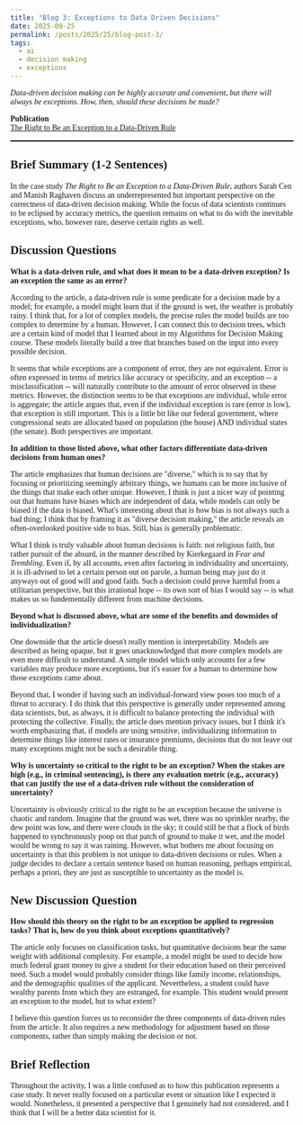 ```yaml
---
title: "Blog 3: Exceptions to Data Driven Decisions"
date: 2025-09-25
permalink: /posts/2025/25/blog-post-3/
tags:
  - ai
  - decision making
  - exceptions
---
```


<style>
	.serif, #serif, h1, h2, h3, h4, h5, h6, h7, h8, h9, p, meta, li {
		font-family: Georgia, "Times New Roman", Times, serif;
	}
</style>


*Data-driven decision making can be highly accurate and convenient, but there will always be exceptions. How, then, should these decisions be made?*

**Publication**  
[The Right to Be an Exception to a Data-Driven Rule](https://mit-serc.pubpub.org/pub/right-to-be-exception/release/2)

<hr style="background-color: #000; border: none; height: 2px">

## Brief Summary (1-2 Sentences)
In the case study *The Right to Be an Exception to a Data-Driven Rule*, authors Sarah Cen and Manish Raghaven discuss an underrepresented but important perspective on the correctness of data-driven decision making. While the focus of data scientists continues to be eclipsed by accuracy metrics, the question remains on what to do with the inevitable exceptions, who, however rare, deserve certain rights as well. 

## Discussion Questions
**What is a data-driven rule, and what does it mean to be a data-driven exception? Is
an exception the same as an error?**

According to the article, a data-driven rule is some predicate for a decision made by a model; for example, a model might learn that if the ground is wet, the weather is probably rainy. I think that, for a lot of complex models, the precise rules the model builds are too complex to determine by a human. However, I can connect this to decision trees, which are a certain kind of model that I learned about in my Algorithms for Decision Making course. These models literally build a tree that branches based on the input into every possible decision. 

It seems that while exceptions are a component of error, they are not equivalent. Error is often expressed in terms of metrics like accuracy or specificity, and an exception -- a misclassification -- will naturally contribute to the amount of error observed in these metrics. However, the distinction seems to be that exceptions are individual, while error is aggregate; the article argues that, even if the individual exception is rare (error is low), that exception is still important. This is a little bit like our federal government, where congressional seats are allocated based on population (the house) AND individual states (the senate). Both perspectives are important.

**In addition to those listed above, what other factors differentiate data-driven decisions
from human ones?**

The article emphasizes that human decisions are "diverse," which is to say that by focusing or prioritizing seemingly arbitrary things, we humans can be more inclusive of the things that make each other unique. However, I think is just a nicer way of pointing out that humans have biases which are independent of data, while models can only be biased if the data is biased. What's interesting about that is how bias is not always such a bad thing; I think that by framing it as "diverse decision making," the article reveals an often-overlooked positive side to bias. Still, bias is generally problematic.

What I think is truly valuable about human decisions is faith: not religious faith, but rather pursuit of the absurd, in the manner described by Kierkegaard in *Fear and Trembling*. Even if, by all accounts, even after factoring in individuality and uncertainty, it is ill-advised to let a certain person out on parole, a human being may just do it anyways out of good will and good faith. Such a decision could prove harmful from a utilitarian perspective, but this irrational hope -- its own sort of bias I would say -- is what makes us so fundementally different from machine decisions. 

**Beyond what is discussed above, what are some of the benefits and downsides of individualization?**

One downside that the article doesn't really mention is interpretability. Models are described as being opaque, but it goes unacknowledged that more complex models are even more difficult to understand. A simple model which only accounts for a few variables may produce more exceptions, but it's easier for a human to determine how those exceptions came about.

Beyond that, I wonder if having such an individual-forward view poses too much of a threat to accuracy. I do think that this perspective is generally under represented among data scientists, but, as always, it is difficult to balance protecting the individual with protecting the collective. Finally, the article does mention privacy issues, but I think it's worth emphasizing that, if models are using sensitive, individualizing information to determine things like interest rates or insurance premiums, decisions that do not leave out many exceptions might not be such a desirable thing.

**Why is uncertainty so critical to the right to be an exception? When the stakes are
high (e.g., in criminal sentencing), is there any evaluation metric (e.g., accuracy) that
can justify the use of a data-driven rule without the consideration of uncertainty?**

Uncertainty is obviously critical to the right to be an exception because the universe is chaotic and random. Imagine that the ground was wet, there was no sprinkler nearby, the dew point was low, and there were clouds in the sky; it could still be that a flock of birds happened to synchronously poop on that patch of ground to make it wet, and the model would be wrong to say it was raining. However, what bothers me about focusing on uncertainty is that this problem is not unique to data-driven decisions or rules. When a judge decides to declare a certain sentence based on human reasoning, perhaps empirical, perhaps a priori, they are just as susceptible to uncertainty as the model is. 


## New Discussion Question
**How should this theory on the right to be an exception be applied to regression tasks? That is, how do you think about exceptions quantitatively?**

The article only focuses on classification tasks, but quantitative decisions bear the same weight with additional complexity. For example, a model might be used to decide how much federal grant money to give a student for their education based on their perceived need. Such a model would probably consider things like family income, relationships, and the demographic qualities of the applicant. Nevertheless, a student could have wealthy parents from which they are estranged, for example. This student would present an exception to the model, but to what extent? 

I believe this question forces us to reconsider the three components of data-driven rules from the article. It also requires a new methodology for adjustment based on those components, rather than simply making the decision or not.

## Brief Reflection
Throughout the activity, I was a little confused as to how this publication represents a case study. It never really focused on a particular event or situation like I expected it would. Nonetheless, it presented a perspective that I genuinely had not considered, and I think that I will be a better data scientist for it. 

